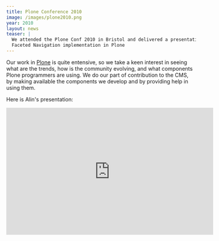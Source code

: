 ```yaml
---
title: Plone Conference 2010
image: /images/plone2010.png
year: 2010
layout: news
teaser: |
  We attended the Plone Conf 2010 in Bristol and delivered a presentation on
  Faceted Navigation implementation in Plone
---
```


Our work in [Plone][] is quite entensive, so we take a keen interest in seeing what
are the trends, how is the community evolving, and what components Plone programmers
are using. We do our part of contribution to the CMS, by making available the 
components we develop and by providing help in using them. 

Here is Alin's presentation:

<iframe src="http://blip.tv/play/hrhTgo%2B5IAI.html" width="550" height="339" frameborder="0" allowfullscreen></iframe><embed type="application/x-shockwave-flash" src="http://a.blip.tv/api.swf#hrhTgo+5IAI" style="display:none"></embed>

[plone]: http://www.plone.org